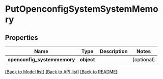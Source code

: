 # PutOpenconfigSystemSystemMemory

## Properties
Name | Type | Description | Notes
------------ | ------------- | ------------- | -------------
**openconfig_systemmemory** | **object** |  | [optional] 

[[Back to Model list]](../README.md#documentation-for-models) [[Back to API list]](../README.md#documentation-for-api-endpoints) [[Back to README]](../README.md)


